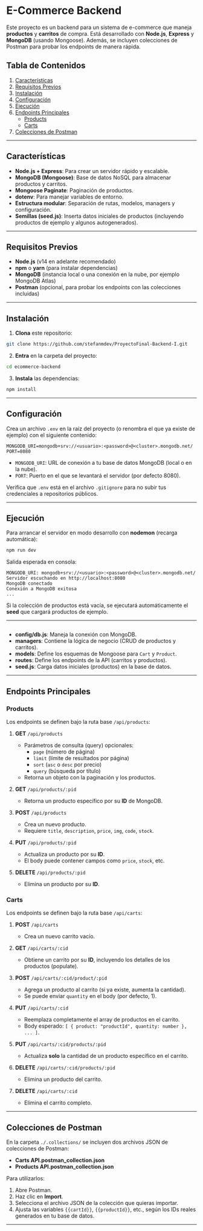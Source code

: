 # E-Commerce Backend

Este proyecto es un backend para un sistema de e-commerce que maneja **productos** y **carritos** de compra. Está desarrollado con **Node.js**, **Express** y **MongoDB** (usando Mongoose). Además, se incluyen colecciones de Postman para probar los endpoints de manera rápida.

## Tabla de Contenidos

1. [Características](#características)  
2. [Requisitos Previos](#requisitos-previos)  
3. [Instalación](#instalación)  
4. [Configuración](#configuración)  
5. [Ejecución](#ejecución)  
6. [Endpoints Principales](#endpoints-principales)  
   - [Products](#products)  
   - [Carts](#carts)  
7. [Colecciones de Postman](#colecciones-de-postman)  

---

## Características

- **Node.js + Express**: Para crear un servidor rápido y escalable.
- **MongoDB (Mongoose)**: Base de datos NoSQL para almacenar productos y carritos.
- **Mongoose Paginate**: Paginación de productos.
- **dotenv**: Para manejar variables de entorno.
- **Estructura modular**: Separación de rutas, modelos, managers y configuración.
- **Semillas (seed.js)**: Inserta datos iniciales de productos (incluyendo productos de ejemplo y algunos autogenerados).

---

## Requisitos Previos

- **Node.js** (v14 en adelante recomendado)
- **npm** o **yarn** (para instalar dependencias)
- **MongoDB** (instancia local o una conexión en la nube, por ejemplo MongoDB Atlas)
- **Postman** (opcional, para probar los endpoints con las colecciones incluidas)

---

## Instalación

1. **Clona** este repositorio:
```bash
git clone https://github.com/stefanmdev/ProyectoFinal-Backend-I.git
```

2. **Entra** en la carpeta del proyecto:
```bash
cd ecommerce-backend
```

3. **Instala** las dependencias:
```bash
npm install
```

---

## Configuración

Crea un archivo `.env` en la raíz del proyecto (o renombra el que ya existe de ejemplo) con el siguiente contenido:
```plaintext
MONGODB_URI=mongodb+srv://<usuario>:<password>@<cluster>.mongodb.net/
PORT=8080
```

- `MONGODB_URI`: URL de conexión a tu base de datos MongoDB (local o en la nube).
- `PORT`: Puerto en el que se levantará el servidor (por defecto 8080).

Verifica que `.env` está en el archivo `.gitignore` para no subir tus credenciales a repositorios públicos.

---

## Ejecución

Para arrancar el servidor en modo desarrollo con **nodemon** (recarga automática):
```bash
npm run dev
```

Salida esperada en consola:
```php-template
MONGODB_URI: mongodb+srv://<usuario>:<password>@<cluster>.mongodb.net/
Servidor escuchando en http://localhost:8080
MongoDB conectado
Conexión a MongoDB exitosa
...
```

Si la colección de productos está vacía, se ejecutará automáticamente el **seed** que cargará productos de ejemplo.

---


```
```

- **config/db.js**: Maneja la conexión con MongoDB.
- **managers**: Contiene la lógica de negocio (CRUD de productos y carritos).
- **models**: Define los esquemas de Mongoose para `Cart` y `Product`.
- **routes**: Define los endpoints de la API (carritos y productos).
- **seed.js**: Carga datos iniciales (productos) en la base de datos.

---

## Endpoints Principales

### Products

Los endpoints se definen bajo la ruta base `/api/products`:

1. **GET** `/api/products`  
   - Parámetros de consulta (query) opcionales:  
     - `page` (número de página)  
     - `limit` (límite de resultados por página)  
     - `sort` (`asc` o `desc` por precio)  
     - `query` (búsqueda por título)  
   - Retorna un objeto con la paginación y los productos.

2. **GET** `/api/products/:pid`  
   - Retorna un producto específico por su **ID** de MongoDB.

3. **POST** `/api/products`  
   - Crea un nuevo producto.  
   - Requiere `title`, `description`, `price`, `img`, `code`, `stock`.

4. **PUT** `/api/products/:pid`  
   - Actualiza un producto por su **ID**.  
   - El body puede contener campos como `price`, `stock`, etc.

5. **DELETE** `/api/products/:pid`  
   - Elimina un producto por su **ID**.

### Carts

Los endpoints se definen bajo la ruta base `/api/carts`:

1. **POST** `/api/carts`  
   - Crea un nuevo carrito vacío.

2. **GET** `/api/carts/:cid`  
   - Obtiene un carrito por su **ID**, incluyendo los detalles de los productos (populate).

3. **POST** `/api/carts/:cid/product/:pid`  
   - Agrega un producto al carrito (si ya existe, aumenta la cantidad).  
   - Se puede enviar `quantity` en el body (por defecto, 1).

4. **PUT** `/api/carts/:cid`  
   - Reemplaza completamente el array de productos en el carrito.  
   - Body esperado: `[ { product: "productId", quantity: number }, ... ]`.

5. **PUT** `/api/carts/:cid/products/:pid`  
   - Actualiza **solo** la cantidad de un producto específico en el carrito.

6. **DELETE** `/api/carts/:cid/products/:pid`  
   - Elimina un producto del carrito.

7. **DELETE** `/api/carts/:cid`  
   - Elimina el carrito completo.

---

## Colecciones de Postman

En la carpeta `./.collections/` se incluyen dos archivos JSON de colecciones de Postman:

- **Carts API.postman_collection.json**
- **Products API.postman_collection.json**

Para utilizarlos:

1. Abre Postman.
2. Haz clic en **Import**.
3. Selecciona el archivo JSON de la colección que quieras importar.
4. Ajusta las variables `{{cartId}}`, `{{productId}}`, etc., según los IDs reales generados en tu base de datos.

---


